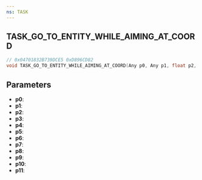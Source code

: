 ```yaml
---
ns: TASK
---
```

## TASK_GO_TO_ENTITY_WHILE_AIMING_AT_COORD

```c
// 0x04701832B739DCE5 0xD896CD82
void TASK_GO_TO_ENTITY_WHILE_AIMING_AT_COORD(Any p0, Any p1, float p2, float p3, float p4, float p5, BOOL p6, float p7, float p8, BOOL p9, BOOL p10, Any p11);
```


## Parameters
* **p0**: 
* **p1**: 
* **p2**: 
* **p3**: 
* **p4**: 
* **p5**: 
* **p6**: 
* **p7**: 
* **p8**: 
* **p9**: 
* **p10**: 
* **p11**: 

